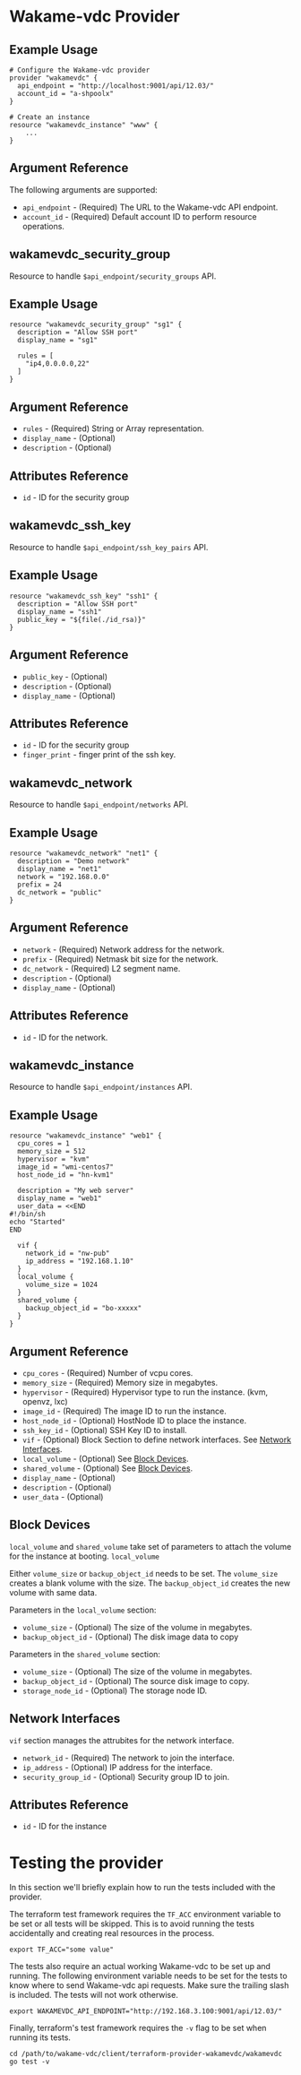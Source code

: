# Wakame-vdc Provider

## Example Usage

```
# Configure the Wakame-vdc provider
provider "wakamevdc" {
  api_endpoint = "http://localhost:9001/api/12.03/"
  account_id = "a-shpoolx"
}

# Create an instance
resource "wakamevdc_instance" "www" {
    ...
}
```

## Argument Reference

The following arguments are supported:

* `api_endpoint` - (Required) The URL to the Wakame-vdc API endpoint.
* `account_id` - (Required) Default account ID to perform resource operations.

## wakamevdc\_security\_group

Resource to handle `$api_endpoint/security_groups` API.

## Example Usage

```
resource "wakamevdc_security_group" "sg1" {
  description = "Allow SSH port"
  display_name = "sg1"

  rules = [
    "ip4,0.0.0.0,22"
  ]
}
```

## Argument Reference

* `rules` - (Required) String or Array representation.
* `display_name` - (Optional)
* `description` - (Optional)

## Attributes Reference

* `id` - ID for the security group

## wakamevdc\_ssh\_key

Resource to handle `$api_endpoint/ssh_key_pairs` API.

## Example Usage

```
resource "wakamevdc_ssh_key" "ssh1" {
  description = "Allow SSH port"
  display_name = "ssh1"
  public_key = "${file(./id_rsa)}"
}
```

## Argument Reference

* `public_key` - (Optional)
* `description` - (Optional)
* `display_name` - (Optional)

## Attributes Reference

* `id` - ID for the security group
* `finger_print` - finger print of the ssh key.

## wakamevdc\_network

Resource to handle `$api_endpoint/networks` API.

## Example Usage

```
resource "wakamevdc_network" "net1" {
  description = "Demo network"
  display_name = "net1"
  network = "192.168.0.0"
  prefix = 24
  dc_network = "public"
}
```

## Argument Reference

* `network` - (Required) Network address for the network.
* `prefix` - (Required) Netmask bit size for the network.
* `dc_network` - (Required) L2 segment name.
* `description` - (Optional)
* `display_name` - (Optional)

## Attributes Reference

* `id` - ID for the network.

## wakamevdc\_instance

Resource to handle `$api_endpoint/instances` API.

## Example Usage

```
resource "wakamevdc_instance" "web1" {
  cpu_cores = 1
  memory_size = 512
  hypervisor = "kvm"
  image_id = "wmi-centos7"
  host_node_id = "hn-kvm1"

  description = "My web server"
  display_name = "web1"
  user_data = <<END
#!/bin/sh
echo "Started"
END

  vif {
    network_id = "nw-pub"
    ip_address = "192.168.1.10"
  }
  local_volume {
    volume_size = 1024
  }
  shared_volume {
    backup_object_id = "bo-xxxxx"
  }
}
```

## Argument Reference

* `cpu_cores` - (Required) Number of vcpu cores.
* `memory_size` - (Required) Memory size in megabytes.
* `hypervisor` - (Required) Hypervisor type to run the instance. (kvm, openvz, lxc)
* `image_id` - (Required) The image ID to run the instance.
* `host_node_id` - (Optional) HostNode ID to place the instance.
* `ssh_key_id` - (Optional) SSH Key ID to install.
* `vif` - (Optional) Block Section to define network interfaces. See [Network Interfaces](#network-interfaces).
* `local_volume` - (Optional) See [Block Devices](#block-devices).
* `shared_volume` - (Optional) See [Block Devices](#block-devices).
* `display_name` - (Optional)
* `description` - (Optional)
* `user_data` - (Optional)

<a id="block-devices"></a>
## Block Devices

`local_volume` and `shared_volume` take set of parameters to attach the volume
for the instance at booting. `local_volume`

Either `volume_size` or `backup_object_id` needs to be set. The `volume_size` creates
a blank volume with the size. The `backup_object_id` creates the new volume with
same data.

Parameters in the `local_volume` section:

* `volume_size` - (Optional) The size of the volume in megabytes.
* `backup_object_id` - (Optional) The disk image data to copy

Parameters in the `shared_volume` section:

* `volume_size` - (Optional) The size of the volume in megabytes.
* `backup_object_id` - (Optional) The source disk image to copy.
* `storage_node_id` - (Optional) The storage node ID.

<a id="network-interfaces"></a>
## Network Interfaces

``vif`` section manages the attrubites for the network interface.

* `network_id` - (Required) The network to join the interface.
* `ip_address` - (Optional) IP address for the interface.
* `security_group_id` - (Optional) Security group ID to join.

## Attributes Reference

* `id` - ID for the instance

# Testing the provider

In this section we'll briefly explain how to run the tests included with the provider.

The terraform test framework requires the `TF_ACC` environment variable to be set or all tests will be skipped. This is to avoid running the tests accidentally and creating real resources in the process.

```
export TF_ACC="some value"
```

The tests also require an actual working Wakame-vdc to be set up and running. The following environment variable needs to be set for the tests to know where to send Wakame-vdc api requests. Make sure the trailing slash is included. The tests will not work otherwise.

```
export WAKAMEVDC_API_ENDPOINT="http://192.168.3.100:9001/api/12.03/"
```

Finally, terraform's test framework requires the `-v` flag to be set when running its tests.

```
cd /path/to/wakame-vdc/client/terraform-provider-wakamevdc/wakamevdc
go test -v
```
